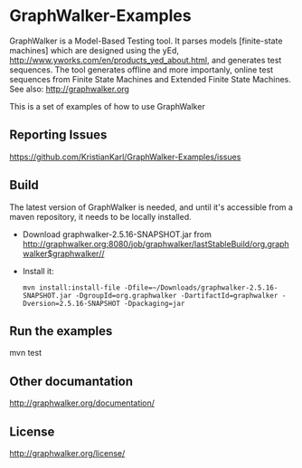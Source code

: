 # GraphWalker-Examples

GraphWalker is a Model-Based Testing tool. It parses models [finite-state machines] which are designed
using the yEd, http://www.yworks.com/en/products_yed_about.html, and generates test sequences.
The tool generates offline and more importanly, online test sequences from Finite State Machines and
Extended Finite State Machines.
See also: http://graphwalker.org

This is a set of examples of how to use GraphWalker

## Reporting Issues

https://github.com/KristianKarl/GraphWalker-Examples/issues

## Build
The latest version of GraphWalker is needed, and until it's accessible from a maven repository, it
needs to be locally installed.

*   Download graphwalker-2.5.16-SNAPSHOT.jar from http://graphwalker.org:8080/job/graphwalker/lastStableBuild/org.graphwalker$graphwalker//

*   Install it:
    <pre><code>mvn install:install-file -Dfile=~/Downloads/graphwalker-2.5.16-SNAPSHOT.jar -DgroupId=org.graphwalker -DartifactId=graphwalker -Dversion=2.5.16-SNAPSHOT -Dpackaging=jar</code></pre>

## Run the examples

mvn test

## Other documantation

http://graphwalker.org/documentation/

## License

http://graphwalker.org/license/